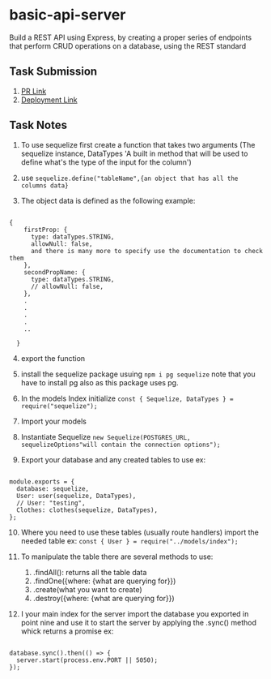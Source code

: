 # basic-api-server

Build a REST API using Express, by creating a proper series of endpoints that perform CRUD operations on a database, using the REST standard

## Task Submission

1. [PR Link](https://github.com/karamalqinneh/basic-api-server/pull/8)
2. [Deployment Link](https://karam-basic-api-server.herokuapp.com/)

## Task Notes

1. To use sequelize first create a function that takes two arguments (The sequelize instance, DataTypes 'A built in method that will be used to define what's the type of the input for the column')

2. use `sequelize.define("tableName",{an object that has all the columns data}`

3. The object data is defined as the following example:

```

{
    firstProp: {
      type: dataTypes.STRING,
      allowNull: false,
      and there is many more to specify use the documentation to check them
    },
    secondPropName: {
      type: dataTypes.STRING,
      // allowNull: false,
    },
    .
    .
    .
    .
    ..

  }
```

4. export the function

5. install the sequelize package usuing `npm i pg sequelize` note that you have to install pg also as this package uses pg.

6. In the models Index initialize `const { Sequelize, DataTypes } = require("sequelize");`

7. Import your models

8. Instantiate Sequelize `new Sequelize(POSTGRES_URL, sequelizeOptions"will contain the connection options");`

9. Export your database and any created tables to use ex:

```

module.exports = {
  database: sequelize,
  User: user(sequelize, DataTypes),
  // User: "testing",
  Clothes: clothes(sequelize, DataTypes),
};

```

10. Where you need to use these tables (usually route handlers) import the needed table ex: `const { User } = require("../models/index"); `

11. To manipulate the table there are several methods to use:

    1. .findAll(): returns all the table data
    2. .findOne({where: {what are querying for}})
    3. .create(what you want to create)
    4. .destroy({where: {what are querying for}})

12. I your main index for the server import the database you exported in point nine and use it to start the server by applying the .sync() method whick returns a promise ex:

```

database.sync().then(() => {
  server.start(process.env.PORT || 5050);
});

```
